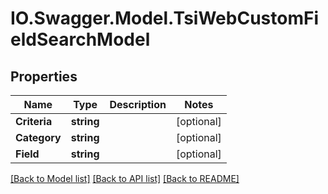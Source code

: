 # IO.Swagger.Model.TsiWebCustomFieldSearchModel
## Properties

Name | Type | Description | Notes
------------ | ------------- | ------------- | -------------
**Criteria** | **string** |  | [optional] 
**Category** | **string** |  | [optional] 
**Field** | **string** |  | [optional] 

[[Back to Model list]](../README.md#documentation-for-models) [[Back to API list]](../README.md#documentation-for-api-endpoints) [[Back to README]](../README.md)

